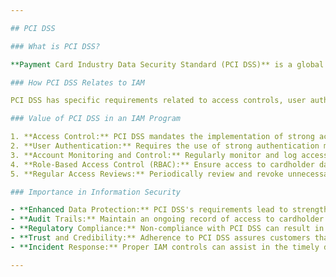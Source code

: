 ```yaml
---

## PCI DSS

### What is PCI DSS?

**Payment Card Industry Data Security Standard (PCI DSS)** is a global standard established to ensure the secure handling of cardholder data within organizations that store, process, or transmit credit card information. It was introduced to prevent credit card fraud and protect cardholder data from theft.

### How PCI DSS Relates to IAM

PCI DSS has specific requirements related to access controls, user authentication, and monitoring. These requirements aim to ensure that cardholder data is only accessible to authorized individuals and that actions involving this sensitive data are properly logged and monitored.

### Value of PCI DSS in an IAM Program

1. **Access Control:** PCI DSS mandates the implementation of strong access controls to ensure that only authorized personnel can access cardholder data.
2. **User Authentication:** Requires the use of strong authentication methods, multi-factor authentication for remote access, and unique IDs for all users.
3. **Account Monitoring and Control:** Regularly monitor and log access to cardholder data and network resources.
4. **Role-Based Access Control (RBAC):** Ensure access to cardholder data is based on a user's role within the organization.
5. **Regular Access Reviews:** Periodically review and revoke unnecessary access rights to sensitive data.

### Importance in Information Security

- **Enhanced Data Protection:** PCI DSS's requirements lead to strengthened IAM practices, enhancing the protection of sensitive cardholder data.
- **Audit Trails:** Maintain an ongoing record of access to cardholder data, aiding in forensic investigations and breach detection.
- **Regulatory Compliance:** Non-compliance with PCI DSS can result in hefty fines. A robust IAM program ensures consistent adherence to PCI mandates.
- **Trust and Credibility:** Adherence to PCI DSS assures customers that their credit card information is treated securely, fostering trust.
- **Incident Response:** Proper IAM controls can assist in the timely detection and response to unauthorized data access incidents.

---
```


